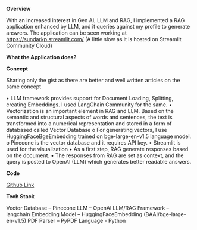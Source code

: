 **Overview**

With an increased interest in Gen AI, LLM and RAG, I implemented a RAG application enhanced by LLM, and it queries against my profile to generate answers. The application can be seen working at https://sundarkp.streamlit.com/ (A little slow as it is hosted on Streamlit Community Cloud)

**What the Application does?**
  

**Concept** 

Sharing only the gist as there are better and well written articles on the same concept

•	LLM framework provides support for Document Loading, Splitting, creating Embeddings. I used LangChain Community for the same. 
•	Vectorization is an important element in RAG and LLM. Based on the semantic and structural aspects of words and sentences, the text is transformed into a numerical representation and stored in a form of databased called Vector Database
o	For generating vectors, I use HuggingFaceBgeEmbedding trained on bge-large-en-v1.5 language model. 
o	Pinecone is the vector database and it requires API key. 
•	Streamlit is used for the visualization
•	As a first step, RAG generate responses based on the document. 
•	The responses from RAG are set as context, and the query is posted to OpenAI (LLM) which generates better readable answers. 

**Code**

[Github Link](https://github.com/clicksuku/SundarkpCode/blob/master/RAG_LLM_Profile(PineCone,OpenAI,Python)/Skp_RAGApp.py)


**Tech Stack**

Vector Database – Pinecone
LLM – OpenAI
LLM/RAG Framework – langchain
Embedding Model – HuggingFaceEmbedding (BAAI/bge-large-en-v1.5)
PDF Parser – PyPDF
Language - Python
